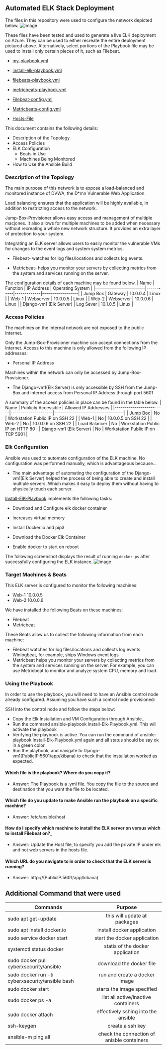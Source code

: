 ## Automated ELK Stack Deployment

The files in this repository were used to configure the network depicted below.
![image](https://user-images.githubusercontent.com/74883969/120398363-125a6200-c308-11eb-8d19-83a7b4e13206.png)


These files have been tested and used to generate a live ELK deployment on Azure. They can be used to either recreate the entire deployment pictured above. Alternatively, select portions of the Playbook file may be used to install only certain pieces of it, such as Filebeat.

  -  [my-playbook.yml](https://github.com/andrewjhnsn/Elk-Stack-Project-1/blob/main/Ansible/yml-Playbooks/my-playbook.yml) 
- [install-elk-playbook.yml](https://github.com/andrewjhnsn/Elk-Stack-Project-1/blob/main/Ansible/yml-Playbooks/install-elk-playbook.yml)

-	[filebeats-playbook.yml](https://github.com/andrewjhnsn/Elk-Stack-Project-1/blob/main/Ansible/yml-Playbooks/filebeats-playbook.yml)

-	[metricbeats-playbook.yml](https://github.com/andrewjhnsn/Elk-Stack-Project-1/blob/main/Ansible/yml-Playbooks/metricbeats.playbook.yml)

-	[Filebeat-config.yml](https://github.com/andrewjhnsn/Elk-Stack-Project-1/blob/main/Ansible/yml-Playbooks/Filebeat-config.yml)
-	[Metricbeats-config.yml](https://github.com/andrewjhnsn/Elk-Stack-Project-1/blob/main/Ansible/yml-Playbooks/Metricbeat.config.yml)
-	[Hosts-File](https://github.com/andrewjhnsn/Elk-Stack-Project-1/blob/main/Ansible/yml-Playbooks/Hosts%20File)


This document contains the following details:
- Description of the Topology
- Access Policies
- ELK Configuration
  - Beats in Use
  - Machines Being Monitored
- How to Use the Ansible Build


### Description of the Topology

The main purpose of this network is to expose a load-balanced and monitored instance of DVWA, the D*mn Vulnerable Web Application.

Load balancing ensures that the application will be highly available, in addition to restricting access to the network.

Jump-Box-Provisioner allows easy access and management of multiple macjones. It also allows for multiple machines to be added when necessary without recreating a whole new network structure. It provides an extra layer of protection to your system.

Integrating an ELK server allows users to easily monitor the vulnerable VMs for changes to the event logs and system system metrics.
- Filebeat- watches for log files/locations and collects log events.

- Metricbeat- helps you monitor your servers by collecting metrics from the system and services running on the server.



The configuration details of each machine may be found below.
 | Name                    | Function  | IP Address  | Operating System |
 |-------------------------|-----------|-------------|------------------|
 | Jump Box                | Gateway   | 10.0.0.4    | Linux            |
 | Web-1                   | Webserver | 10.0.0.5    | Linux            |
 | Web-2                   | Webserver | 10.0.0.6    | Linux            |
 | Django-vm1 (Elk Server) | Log Sever | 10.1.0.5    | Linux            |



### Access Policies

The machines on the internal network are not exposed to the public Internet. 

Only the Jump-Box-Provisioner machine can accept connections from the Internet. Access to this machine is only allowed from the following IP addresses:
- Personal IP Address

Machines within the network can only be accessed by Jump-Box-Provisioner.
- The Django-vm1(Elk Server) is only accessible by SSH from the Jump-Box and internet access from Personal IP Address through port 5601

A summary of the access policies in place can be found in the table below.
| Name                    | Publicly Accessible | Allowed IP Addresses              |
|-------------------------|---------------------|-----------------------------------|
| Jump Box                | No                  | Workstation Public IP on SSH 22   |
| Web-1                   | No                  | 10.0.0.5 on SSH 22                |
| Web-2                   | No                  | 10.0.0.6 on SSH 22                |
| Load Balancer           | No                  | Workstation Public IP on HTTP 80  |
| Django-vm1 (Elk Server) | No                  | Workstation Public IP on TCP 5601 |

### Elk Configuration

Ansible was used to automate configuration of the ELK machine. No configuration was performed manually, which is advantageous because...
- The main advantage of automating the configuration of the Django-vm1(Elk Server) helped the process of being able to create and install multiple servers. Which makes it easy to deploy them without having to physically touch each server.

[Install-ElK-Playbook](https://github.com/andrewjhnsn/Elk-Stack-Project-1/blob/main/Ansible/yml-Playbooks/install-elk-playbook.yml) implements the following tasks:
- Download and Configure elk docker container 

- Increases virtual memory

- Install Docker.io and pip3
     
 - Download the Docker Elk Container 
 - Enable docker to start on reboot

The following screenshot displays the result of running `docker ps` after successfully configuring the ELK instance.
 ![image](https://user-images.githubusercontent.com/74883969/120400401-ce695c00-c30b-11eb-8e43-9507d0ecdeaf.png)



### Target Machines & Beats
This ELK server is configured to monitor the following machines:
  - Web-1 10.0.0.5
- Web-2 10.0.0.6


We have installed the following Beats on these machines:
- Filebeat
- Metricbeat


These Beats allow us to collect the following information from each machine:
-  Filebeat watches for log files/locations and collects log events. Winlogbeat, for example, ships Windows event logs
- Metricbeat helps you monitor your servers by collecting metrics from the system and services running on the server. For example, you can use Metricbeat to monitor and analyze system CPU, memory and load.	

### Using the Playbook
In order to use the playbook, you will need to have an Ansible control node already configured. Assuming you have such a control node provisioned: 

SSH into the control node and follow the steps below:
- Copy the Elk Installation and VM Configuration through Ansible..
- Run the command ansible-playbook Install-Elk-Playbook.yml. This will activate the playbook
- Verifying the playbook is active. You can run the command of ansible-playbook Install-Elk-Playbook.yml again and all status should be say ok in a green color.
- Run the playbook, and navigate to Django-vm1(PublicIP:5601/app/kibana) to check that the installation worked as expected.


#### Which file is the playbook? Where do you copy it?
- Answer: The Playbook is a .yml file. You copy the file to the source and destination that you want the file to be located. 

#### Which file do you update to make Ansible run the playbook on a specific machine?
 - Answer: /etc/ansible/host
 
#### How do I specify which machine to install the ELK server on versus which to install Filebeat on?_

 - Answer: Update the Host file, to specify you add the private IP under elk and not web servers in the hosts file.

#### Which URL do you navigate to in order to check that the ELK server is running?
  - Answer: http://(PublicIP:5601/app/kibana)


## Additional Command that were used
| Commands                                        |                   Purpose                  |
|-------------------------------------------------|:------------------------------------------:|
| sudo apt get-update                             | this will update all packages              |
| sudo apt install docker.io                      |         install docker application         |
| sudo service docker start                       |        start the docker application        |
| systemctl status docker                         |      statis of the docker application      |
| sudo docker pull cyberxsecurity/ansible         |          download the docker file          |
| sudo docker run -ti cyberxsecurity/ansible bash |        run and create a docker image       |
| sudo docker start                               | starts the image specified                 |
| sudo docker ps -a                               | list all active/inactive containers        |
| sudo docker attach                              | effectively sshing into the ansible        |
| ssh-keygen                                      | create a ssh key                           |
| ansible-m ping all                              | check the connection of anisble containers |


